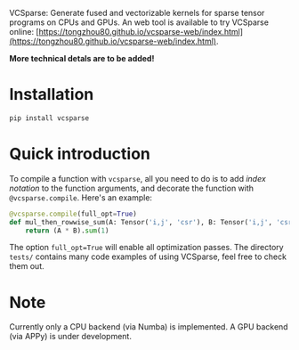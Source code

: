 VCSparse: Generate fused and vectorizable kernels for sparse tensor programs on CPUs and GPUs. An web tool is available to try VCSparse online: [https://tongzhou80.github.io/vcsparse-web/index.html](https://tongzhou80.github.io/vcsparse-web/index.html).

**More technical detals are to be added!**

# Installation

```bash
pip install vcsparse
```

# Quick introduction

To compile a function with `vcsparse`, all you need to do is to add *index notation* to the function arguments, 
and decorate the function with `@vcsparse.compile`. Here's an example:

```python
@vcsparse.compile(full_opt=True)
def mul_then_rowwise_sum(A: Tensor('i,j', 'csr'), B: Tensor('i,j', 'csr')):
    return (A * B).sum(1)
```

The option `full_opt=True` will enable all optimization passes. The directory `tests/` contains many code examples of using VCSparse, feel free to check them out.

# Note
Currently only a CPU backend (via Numba) is implemented. A GPU backend (via APPy) is under development.